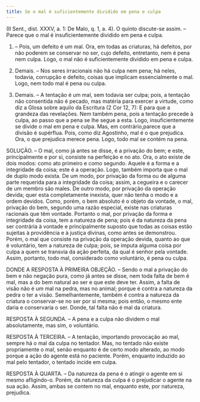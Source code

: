 ```yaml
---
title: Se o mal é suficientemente dividido em pena e culpa
---
```


(II Sent., dist. XXXV, a. 1: De Malo, q. 1, a. 4).
  O quinto discute-se assim. – Parece que o mal é insuficientemente dividido em pena e culpa.  

1. – Pois, um defeito é um mal. Ora, em todas as criaturas, há defeitos, por não poderem se conservar no ser, cujo defeito, entretanto, nem é pena nem culpa. Logo, o mal não é suficientemente dividido em pena e culpa.  

2. Demais. – Nos seres irracionais não há culpa nem pena; há neles, todavia, corrupção e defeito, coisas que implicam essencialmente o mal. Logo, nem todo mal é pena ou culpa.  

3. Demais. – A tentação é um mal, sem todavia ser culpa; pois, a tentação não consentida não é pecado, mas matéria para exercer a virtude, como diz a Glosa sobre aquilo da Escritura (2 Cor 12, 7): E para que a grandeza das revelações. Nem também pena, pois a tentação precede à culpa, ao passo que a pena se lhe segue a esta. Logo, insuficientemente se divide o mal em pena e culpa.  Mas, em contrário,parece que a divisão é supérflua. Pois, como diz Agostinho, mal é o que prejudica. Ora, o que prejudica merece pena. Logo, todo mal se contém na pena.  

SOLUÇÃO. – O mal, como já antes se disse, é a privação do bem; e este, principalmente e por si, consiste na perfeição e no ato. Ora, o ato existe de dois modos: como ato primeiro e como segundo. Aquele é a forma e a integridade da coisa; este é a operação. Logo, também importa que o mal de duplo modo exista. De um modo, por privação da forma ou de alguma parte requerida para a integridade da coisa; assim, a cegueira e o carecer de um membro são males. De outro modo, por privação da operação devida; quer esta completamente inexista, quer não tenha o modo e a ordem devidos. Como, porém, o bem absoluto é o objeto da vontade, o mal, privação do bem, segundo uma razão especial, existe nas criaturas racionais que têm vontade. Portanto o mal, por privação da forma e integridade da coisa, tem a natureza de pena; pois é da natureza da pena ser contrária à vontade e principalmente suposto que todas as coisas estão sujeitas à providência e à justiça divinas, como antes se demonstrou. Porém, o mal que consiste na privação da operação devida, quanto ao que é voluntário, tem a natureza de culpa; pois, se imputa alguma coisa por culpa a quem se transvia da ação perfeita, da qual é senhor pela vontade. Assim, portanto, todo mal, considerado como voluntário, é pena ou culpa. 

DONDE A RESPOSTA À PRIMEIRA OBJEÇÃO. – Sendo o mal a privação do bem e não negação pura, como já antes se disse, nem toda falta de bem é mal, mas a do bem natural ao ser e que este deve ter. Assim, a falta de visão não é um mal na pedra, mas no animal; porque é contra a natureza da pedra o ter a visão. Semelhantemente, também é contra a natureza da criatura o conservar-se no ser por si mesma; pois então, o mesmo ente daria e conservaria o ser. Donde, tal falta não é mal da criatura.  

RESPOSTA À SEGUNDA. – A pena e a culpa não dividem o mal absolutamente, mas sim, o voluntário.  

RESPOSTA À TERCEIRA. – A tentação, importando provocação ao mal, sempre há o mal da culpa no tentador. Mas, no tentado não existe propriamente o mal, senão enquanto é de certo modo alterado, ao modo porque a ação do agente está no paciente. Porém, enquanto induzido ao mal pelo tentador, o tentado incide em culpa.  

RESPOSTA À QUARTA. – Da natureza da pena é o atingir o agente em si mesmo afligindo-o. Porém, da natureza da culpa é o prejudicar o agente na sua ação. Assim, ambas se contem no mal, enquanto este, por natureza, prejudica.